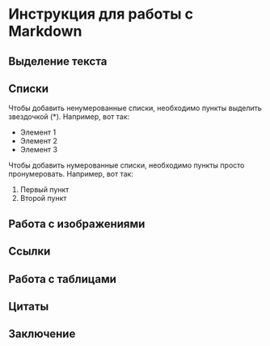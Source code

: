 # Инструкция для работы с Markdown 

## Выделение текста

## Списки

Чтобы добавить ненумерованные списки, необходимо пункты выделить звездочкой (*). Например, вот так:
* Элемент 1
* Элемент 2
* Элемент 3

Чтобы добавить нумерованные списки, необходимо пункты просто пронумеровать. Например, вот так: 
1. Первый пункт
2. Второй пункт
 

## Работа с изображениями 

## Ссылки

## Работа с таблицами 

## Цитаты

## Заключение 